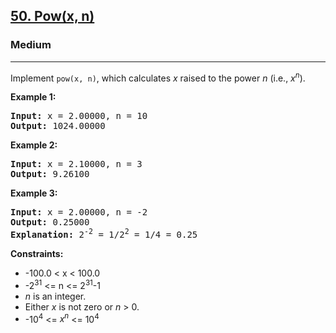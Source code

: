<h2><a href="https://leetcode.com/problems/powx-n">50. Pow(x, n)</a></h2>
<h3>Medium</h3>
<hr>
<p>Implement <code>pow(x, n)</code>, which calculates <em>x</em> raised to the power <em>n</em> (i.e., <em>x</em><sup><em>n</em></sup>).</p>
<p><strong>Example 1:</strong></p>
<pre>
<strong>Input:</strong> x = 2.00000, n = 10
<strong>Output:</strong> 1024.00000
</pre>
<p><strong>Example 2:</strong></p>
<pre>
<strong>Input:</strong> x = 2.10000, n = 3
<strong>Output:</strong> 9.26100
</pre>
<p><strong>Example 3:</strong></p>
<pre>
<strong>Input:</strong> x = 2.00000, n = -2
<strong>Output:</strong> 0.25000
<strong>Explanation:</strong> 2<sup>-2</sup> = 1/2<sup>2</sup> = 1/4 = 0.25
</pre>
<p><strong>Constraints:</strong></p>
<ul>
  <li>-100.0 &lt; x &lt; 100.0</li>
  <li>-2<sup>31</sup> &lt;= n &lt;= 2<sup>31</sup>-1</li>
  <li><em>n</em> is an integer.</li>
  <li>Either <em>x</em> is not zero or <em>n</em> &gt; 0.</li>
  <li>-10<sup>4</sup> &lt;= <em>x<sup>n</sup></em> &lt;= 10<sup>4</sup></li>
</ul>
